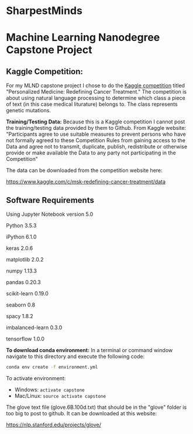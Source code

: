 # SharpestMinds
# Machine Learning Nanodegree Capstone Project

## Kaggle Competition: 

For my MLND capstone project I chose to do the [Kaggle competition](https://www.kaggle.com/c/msk-redefining-cancer-treatment)
titled "Personalized Medicine: Redefining Cancer Treatment." The competition is about using natural language processing to determine
which class a piece of text (in this case medical liturature) belongs to. The class represents genetic mutations.

**Training/Testing Data:** Because this is a Kaggle competition I cannot post the training/testing data provided by them to Github. From Kaggle website: "Participants agree to use suitable measures to prevent persons who have not formally agreed to these Competition Rules from gaining access to the Data and agree not to transmit, duplicate, publish, redistribute or otherwise provide or make available the Data to any party not participating in the Competition"

The data can be downloaded from the competition website here:

https://www.kaggle.com/c/msk-redefining-cancer-treatment/data

## Software Requirements

Using Jupyter Notebook version 5.0

Python 3.5.3

iPython 6.1.0

keras 2.0.6

matplotlib 2.0.2

numpy 1.13.3

pandas 0.20.3

scikit-learn 0.19.0

seaborn 0.8

spacy 1.8.2

imbalanced-learn 0.3.0

tensorflow 1.0.0

**To download conda environment:** In a terminal or command window navigate to this directory and execute the following code:
```Bash
conda env create -f environment.yml
```
To activate environment:
+ Windows: `activate capstone`
+ Mac/Linux: `source activate capstone`

The glove text file (glove.6B.100d.txt) that should be in the "glove" folder is too big to post to github. It can be downloaded at this website:

https://nlp.stanford.edu/projects/glove/
